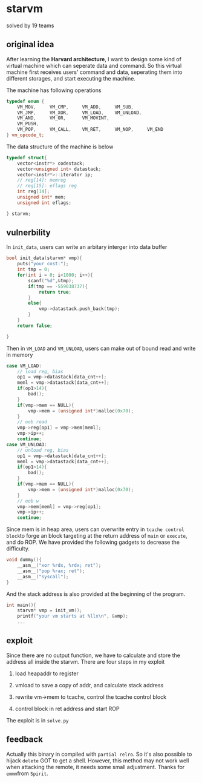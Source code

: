 # starvm

solved by 19 teams

## original idea

After learning the **Harvard architecture**, I want to design some kind of virtual machine which can seperate data and command. So this virtual machine first receives users' command and data, seperating them into different storages, and start executing the machine.

The machine has following operations

```c++
typedef enum {
    VM_MOV,     VM_CMP,     VM_ADD,     VM_SUB,     
    VM_JMP,     VM_XOR,     VM_LOAD,    VM_UNLOAD,
    VM_AND,     VM_OR,      VM_MOVINT,
    VM_PUSH,
    VM_POP,     VM_CALL,    VM_RET,     VM_NOP,     VM_END
} vm_opcode_t;
```

The data structure of the machine is below 

```c++
typedef struct{
    vector<instr*> codestack;
    vector<unsigned int> datastack;
    vector<instr*>::iterator ip;
    // reg[14]: memreg
    // reg[15]: eflags reg
    int reg[14]; 
    unsigned int* mem;
    unsigned int eflags;

} starvm;

```

## vulnerbility

In `init_data`, users can write an arbitary interger into data buffer

```c++
bool init_data(starvm* vmp){
    puts("your cost:");
    int tmp = 0;
    for(int i = 0; i<1000; i++){
        scanf("%d",&tmp);
        if(tmp == -559038737){
            return true;
        }
        else{
            vmp->datastack.push_back(tmp);
        }
    }
    return false;

}
```

Then in `VM_LOAD` and `VM_UNLOAD`, users can make out of bound read and write in memory

```c++
case VM_LOAD:
    // load reg, bias
    op1 = vmp->datastack[data_cnt++];
    meml = vmp->datastack[data_cnt++];
    if(op1>14){
        bad();
    }
    if(vmp->mem == NULL){
        vmp->mem = (unsigned int*)malloc(0x70);
    }
    // oob read
    vmp->reg[op1] = vmp->mem[meml];
    vmp->ip++;
    continue;
case VM_UNLOAD:
    // unload reg, bias
    op1 = vmp->datastack[data_cnt++];
    meml = vmp->datastack[data_cnt++];
    if(op1>14){
        bad();
    }
    if(vmp->mem == NULL){
        vmp->mem = (unsigned int*)malloc(0x70);
    }
    // oob w
    vmp->mem[meml] = vmp->reg[op1];
    vmp->ip++;
    continue;
```

Since mem is in heap area, users can overwrite entry in `tcache control block`to forge an block targeting at the return address of `main` or `execute`, and do ROP. We have provided the following gadgets to decrease the difficulty.

```c++
void dummy(){
    __asm__("xor %rdx, %rdx; ret");
    __asm__("pop %rax; ret");
    __asm__("syscall");
}

```

And the stack address is also provided at the beginning of the program.

```c++
int main(){
    starvm* vmp = init_vm();
    printf("your vm starts at %llx\n", &vmp);
    ...
```

## exploit

Since there are no output function, we have to calculate and store the address all inside the starvm. There are four steps in my exploit

1. load  heapaddr to register

2. vmload to save a copy of addr, and calculate stack address

3. rewrite vm->mem to tcache, control the tcache control block

4. control block in ret address and start ROP

The exploit is in `solve.py`

## feedback

Actually this binary in compiled with `partial relro`. So it's also possible to hijack `delete` GOT to get a shell. However, this method may not work well when attacking the remote, it needs some small adjustment. Thanks for `emmm`from `Spirit`.



